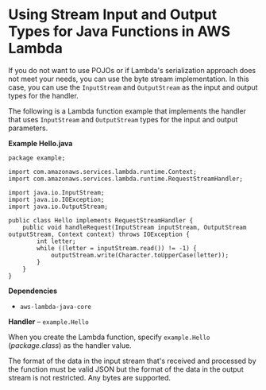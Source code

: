 # Using Stream Input and Output Types for Java Functions in AWS Lambda<a name="java-handler-stream"></a>

If you do not want to use POJOs or if Lambda's serialization approach does not meet your needs, you can use the byte stream implementation\. In this case, you can use the `InputStream` and `OutputStream` as the input and output types for the handler\.

The following is a Lambda function example that implements the handler that uses `InputStream` and `OutputStream` types for the input and output parameters\.

**Example Hello\.java**  

```
package example;

import com.amazonaws.services.lambda.runtime.Context;
import com.amazonaws.services.lambda.runtime.RequestStreamHandler;

import java.io.InputStream;
import java.io.IOException;
import java.io.OutputStream;

public class Hello implements RequestStreamHandler {
    public void handleRequest(InputStream inputStream, OutputStream outputStream, Context context) throws IOException {
        int letter;
        while ((letter = inputStream.read()) != -1) {
            outputStream.write(Character.toUpperCase(letter));
        }
    }
}
```

**Dependencies**
+ `aws-lambda-java-core`

**Handler** – `example.Hello`

When you create the Lambda function, specify `example.Hello` \(*package\.class*\) as the handler value\.

The format of the data in the input stream that's received and processed by the function must be valid JSON but the format of the data in the output stream is not restricted\. Any bytes are supported\.